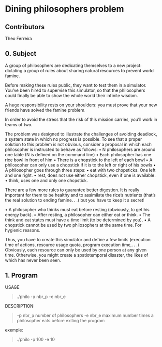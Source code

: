 # Dining philosophers problem


## Contributors

Theo Ferreira

## 0. Subject

A group of philosophers are dedicating themselves to a new project: dictating a group of rules about sharing
natural resources to prevent world famine.

Before making these rules public, they want to test them in a simulator.
You’ve been hired to supervise this simulator, so that the philosophers could finally be able to show the
whole world their infinite wisdom.

A huge responsibility rests on your shoulders: you must prove that your new friends have solved the famine
problem.

In order to avoid the stress that the risk of this mission carries, you’ll work in teams of two.

The problem was designed to illustrate the challenges of avoiding deadlock, a system state in which no progress is possible. To see that a proper solution to this problem is not obvious, consider a proposal in which each philosopher is instructed to behave as follows:
• N philosophers are around one table (N is defined on the command line)
• Each philosopher has one rice bowl in front of him
• There is a chopstick to the left of each bowl
• A philosopher can only use a chopstick if it is to the left or right of his bowls
• A philosopher goes through three steps:
• eat with two chopsticks. One left and one right.
• rest, does not use either chopstick, even if one is available.
• think, uses one and only one chopstick.

There are a few more rules to guarantee better digestion.
It is really important for them to be healthy and to assimilate the rice’s nutrients (that’s the real solution to
ending famine. . .) but you have to keep it a secret!

• A philosopher who thinks must eat before resting (obviously, to get his energy back).
• After resting, a philosopher can either eat or think.
• The think and eat states must have a time limit (to be determined by you).
• A chopstick cannot be used by two philosophers at the same time. For hygienic reasons.

Thus, you have to create this simulator and define a few limits (execution time of actions, resource usage
quota, program execution time,. . .)
Obviously, each resource can only be used by one person at any given time.
Otherwise, you might create a spatiotemporal disaster, the likes of which has never been seen.

## 1. Program

USAGE
> ./philo -p nbr_p -e nbr_e

DESCRIPTION
> -p nbr_p number of philosophers
> -e nbr_e maximum number times a philosopher eats before exiting the program

exemple:
> ./philo -p 100 -e 10
